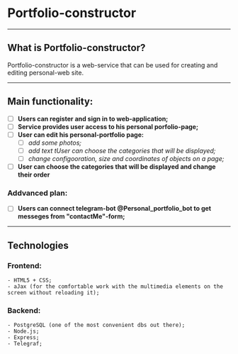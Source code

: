 # Portfolio-constructor
-------------------------------------------------
## What is Portfolio-constructor?
Portfolio-constructor is a web-service that can be used for creating and editing personal-web site.

-------------------------------------------------

## Main functionality: 

- [ ] __Users can register and sign in to web-application;__
- [ ] __Service provides user access to his personal porfolio-page;__
- [ ] __User can edit his personal-portfolio page:__
  - [ ] _add some photos;_
  - [ ] _add text tUser can choose the  categories that will be displayed;_
  - [ ] _change configooration, size and coordinates of objects on a page;_
- [ ] __User can choose the  categories that will be displayed and change their order__

### Addvanced plan: 

- [ ] __Users can connect telegram-bot @Personal_portfolio_bot to get messeges from "contactMe"-form;__
  
-------------------------------------------------

## Technologies

### Frontend:
```
- HTML5 + CSS;
- aJax (for the comfortable work with the multimedia elements on the screen without reloading it);
```
### Backend:

```
- PostgreSQL (one of the most convenient dbs out there);
- Node.js;
- Express;
- Telegraf;
```
